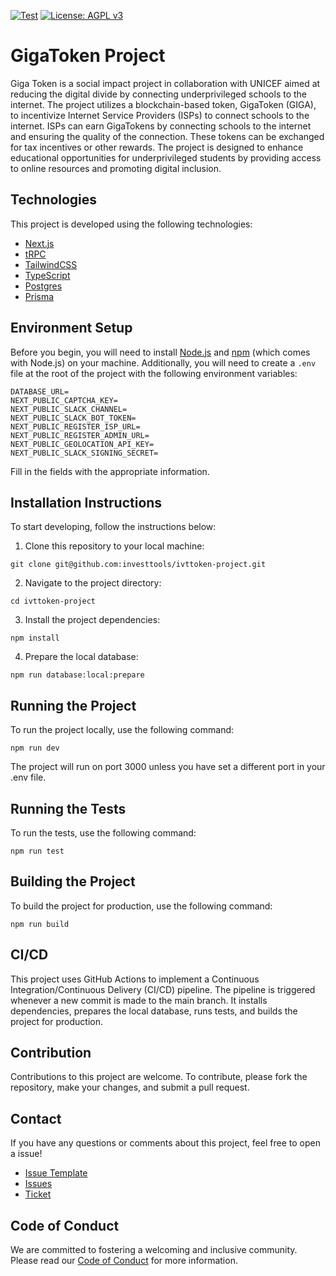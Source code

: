 [![Test](https://github.com/investtools/ivttoken_frontend/actions/workflows/main.yml/badge.svg)](https://github.com/investtools/ivttoken_frontend/actions/workflows/main.yml) [![License: AGPL v3](https://img.shields.io/badge/License-AGPL%20v3-blue.svg)](https://www.gnu.org/licenses/agpl-3.0)

# GigaToken Project

Giga Token is a social impact project in collaboration with UNICEF aimed at reducing the digital divide by connecting underprivileged schools to the internet.
The project utilizes a blockchain-based token, GigaToken (GIGA), to incentivize Internet Service Providers (ISPs) to connect schools to the internet.
ISPs can earn GigaTokens by connecting schools to the internet and ensuring the quality of the connection.
These tokens can be exchanged for tax incentives or other rewards.
The project is designed to enhance educational opportunities for underprivileged students by providing access to online resources and promoting digital inclusion.

## Technologies

This project is developed using the following technologies:

- [Next.js](https://nextjs.org/)
- [tRPC](https://trpc.io/)
- [TailwindCSS](https://tailwindcss.com/)
- [TypeScript](https://www.typescriptlang.org/)
- [Postgres](https://www.postgresql.org/)
- [Prisma](https://www.prisma.io/)
## Environment Setup

Before you begin, you will need to install [Node.js](https://nodejs.org/en/download/) and [npm](https://www.npmjs.com/get-npm) (which comes with Node.js) on your machine.
Additionally, you will need to create a `.env` file at the root of the project with the following environment variables:

```
DATABASE_URL=
NEXT_PUBLIC_CAPTCHA_KEY=
NEXT_PUBLIC_SLACK_CHANNEL=
NEXT_PUBLIC_SLACK_BOT_TOKEN=
NEXT_PUBLIC_REGISTER_ISP_URL=
NEXT_PUBLIC_REGISTER_ADMIN_URL=
NEXT_PUBLIC_GEOLOCATION_API_KEY=
NEXT_PUBLIC_SLACK_SIGNING_SECRET=
```
Fill in the fields with the appropriate information.
## Installation Instructions

To start developing, follow the instructions below:
1. Clone this repository to your local machine:
```
git clone git@github.com:investtools/ivttoken-project.git
```
2. Navigate to the project directory:
```
cd ivttoken-project
```
3. Install the project dependencies:
```
npm install
```
4. Prepare the local database:
```
npm run database:local:prepare
```
## Running the Project

To run the project locally, use the following command:
```
npm run dev
```
The project will run on port 3000 unless you have set a different port in your .env file.
## Running the Tests

To run the tests, use the following command:
```
npm run test
```
## Building the Project

To build the project for production, use the following command:
```
npm run build
```
## CI/CD

This project uses GitHub Actions to implement a Continuous Integration/Continuous Delivery (CI/CD) pipeline. The pipeline is triggered whenever a new commit is made to the main branch. It installs dependencies, prepares the local database, runs tests, and builds the project for production.
## Contribution

Contributions to this project are welcome. To contribute, please fork the repository, make your changes, and submit a pull request.
## Contact

If you have any questions or comments about this project, feel free to open a issue!
- [Issue Template](ISSUE_TEMPLATE.md)
- [Issues](https://github.com/investtools/ivttoken_frontend/issues)
- [Ticket](https://ivttoken.vercel.app/dev/open-ticket)

## Code of Conduct
We are committed to fostering a welcoming and inclusive community. Please read our [Code of Conduct](CODE_OF_CONDUCT.md) for more information.

